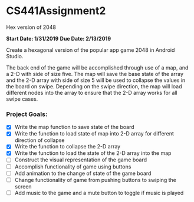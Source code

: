 # CS441Assignment2
Hex version of 2048

**Start Date: 1/31/2019**
**Due Date: 2/13/2019**

Create a hexagonal version of the popular app game 2048 in Android Studio.

The back end of the game will be accomplished through use of a map, and a 2-D with side of size five. The map will save the base state of the array and the 2-D array with side of size 5 will be used to collapse the values in the board on swipe. Depending on the swipe direction, the map will load different nodes into the array to ensure that the 2-D array works for all swipe cases.

### Project Goals: ###
- [x] Write the map function to save state of the board
- [x] Write the function to load state of map into 2-D array for different direction of collapse
- [x] Write the function to collapse the 2-D array
- [x] Write the function to load the state of the 2-D array into the map
- [ ] Construct the visual representation of the game board
- [ ] Accomplish functionality of game using buttons
- [ ] Add animation to the change of state of the game board
- [ ] Change functionality of game from pushing buttons to swiping the screen
- [ ] Add music to the game and a mute button to toggle if music is played
